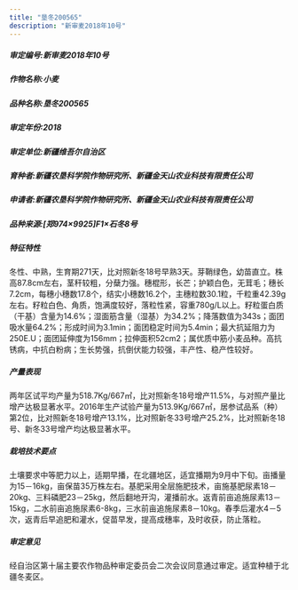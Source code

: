 ```yaml
---
title: "垦冬200565"
description: "新审麦2018年10号"
---
```

##### 审定编号:新审麦2018年10号

##### 作物名称:小麦

##### 品种名称:垦冬200565

##### 审定年份:2018

##### 审定单位:新疆维吾尔自治区

##### 育种者:新疆农垦科学院作物研究所、新疆金天山农业科技有限责任公司

##### 申请者:新疆农垦科学院作物研究所、新疆金天山农业科技有限责任公司

##### 品种来源:[郑974×9925]F1×石冬8号

##### 特征特性
冬性、中熟，生育期271天，比对照新冬18号早熟3天。芽鞘绿色，幼苗直立。株高87.8cm左右，茎秆较粗，分蘖力强。穗棍形，长芒；护颖白色，无茸毛；穗长7.2cm，每穗小穗数17.8个，结实小穗数16.2个，主穗粒数30.1粒，千粒重42.39g左右。籽粒白色、角质，饱满度较好，落粒性紧，容重780g/L以上。籽粒蛋白质（干基）含量为14.6%；湿面筋含量（湿基）为34.2%；降落数值为343s；面团吸水量64.2%；形成时间为3.1min；面团稳定时间为5.4min；最大抗延阻力为250E.U；面团延伸度为156mm；拉伸面积52cm2；属优质中筋小麦品种。高抗锈病，中抗白粉病；生长势强，抗倒伏能力较强，丰产性、稳产性较好。

##### 产量表现
两年区试平均产量为518.7Kg/667㎡，比对照新冬18号增产11.5%，与对照产量比增产达极显著水平。2016年生产试验产量为513.9Kg/667㎡，居参试品系（种）第2位，比对照新冬18号增产13.1%，比对照新冬33号增产25.2%，比对照新冬18号、新冬33号增产均达极显著水平。

##### 栽培技术要点
土壤要求中等肥力以上，适期早播，在北疆地区，适宜播期为9月中下旬。亩播量为15－16kg，亩保苗35万株左右。基肥采用全层施肥技术，亩施基肥尿素18－20kg、三料磷肥23－25kg，然后翻地开沟，灌播前水。返青前亩追施尿素13－15kg，二水前亩追施尿素6-8kg，三水前亩追施尿素8－10kg。春季后灌水4－5次，返青后早追肥和灌水，促苗早发，提高成穗率，及时收获，防止落粒。

##### 审定意见
经自治区第十届主要农作物品种审定委员会二次会议同意通过审定。适宜种植于北疆冬麦区。
